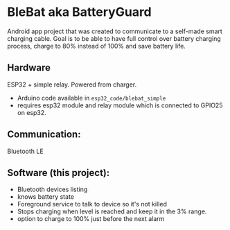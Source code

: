 # BleBat aka BatteryGuard 
Android app project that was created to communicate to a self-made smart charging cable. Goal is to be able to have full control over battery charging process, charge to 80% instead of 100% and save battery life.

## Hardware
ESP32 + simple relay. Powered from charger.
- Arduino code available in `esp32_code/blebat_simple`
- requires esp32 module and relay module which is connected to GPIO25 on esp32.

## Communication:
Bluetooth LE

## Software (this project):
- Bluetooth devices listing
- knows battery state
- Foreground service to talk to device so it's not killed
- Stops charging when level is reached and keep it in the 3% range.
- option to charge to 100% just before the next alarm

